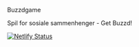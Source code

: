Buzzdgame

Spil for sosiale sammenhenger - Get Buzzd!

[![Netlify Status](https://api.netlify.com/api/v1/badges/181878ef-30e7-4b8b-91f7-6e414b339c69/deploy-status)](https://app.netlify.com/sites/buzzdgame/deploys)